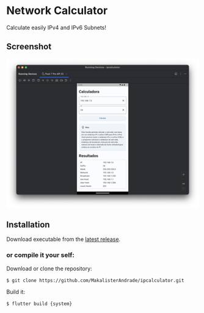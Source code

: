 # Network Calculator

Calculate easily IPv4 and IPv6 Subnets!

## Screenshot

![](/readme/0.png)

## Installation

Download executable from the [latest release](https://github.com/MakalisterAndrade/ipcalculator/releases).

### or compile it your self:

Download or clone the repository:

```console
$ git clone https://github.com/MakalisterAndrade/ipcalculator.git
```

Build it:

```console
$ flutter build {system}
```